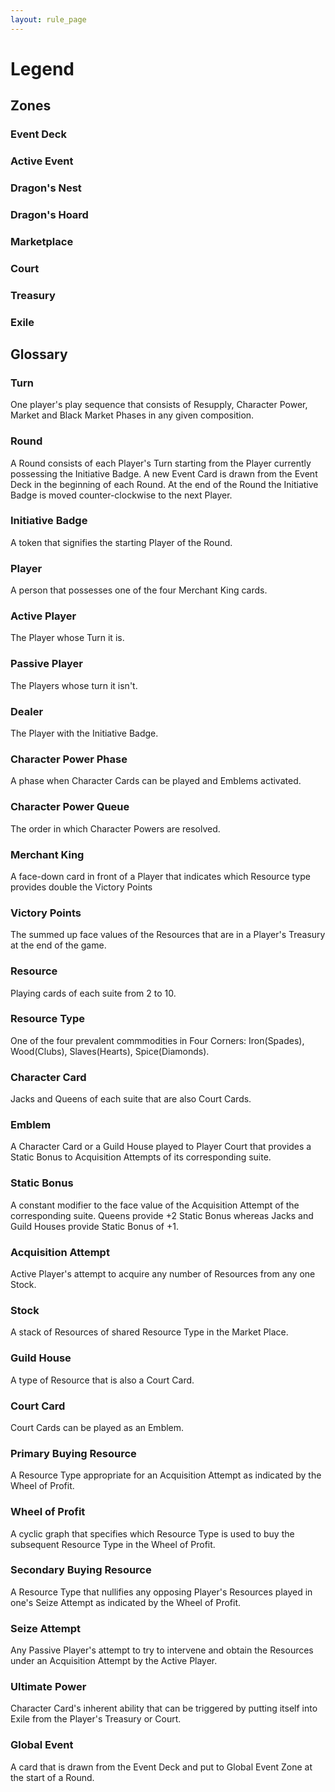```yaml
---
layout: rule_page
---
```


# Legend

## Zones

### Event Deck

### Active Event

### Dragon's Nest

### Dragon's Hoard

### Marketplace

### Court

### Treasury

### Exile

## Glossary

### Turn

One player's play sequence that consists of Resupply, Character Power, Market and Black Market Phases in any given composition.

### Round

A Round consists of each Player's Turn starting from the Player currently possessing the Initiative Badge. A new Event Card is drawn from the Event Deck in the beginning of each Round. At the end of the Round the Initiative Badge is moved counter-clockwise to the next Player.

### Initiative Badge

A token that signifies the starting Player of the Round.

### Player

A person that possesses one of the four Merchant King cards.

### Active Player

The Player whose Turn it is.

### Passive Player

The Players whose turn it isn't.

### Dealer

The Player with the Initiative Badge.

### Character Power Phase

A phase when Character Cards can be played and Emblems activated.

### Character Power Queue

The order in which Character Powers are resolved.

### Merchant King

A face-down card in front of a Player that indicates which Resource type provides double the Victory Points

### Victory Points

The summed up face values of the Resources that are in a Player's Treasury at the end of the game.

### Resource

Playing cards of each suite from 2 to 10.

### Resource Type

One of the four prevalent commmodities in Four Corners: Iron(Spades), Wood(Clubs), Slaves(Hearts), Spice(Diamonds).

### Character Card

Jacks and Queens of each suite that are also Court Cards.

### Emblem

A Character Card or a Guild House played to Player Court that provides a Static Bonus to Acquisition Attempts of its corresponding suite.

### Static Bonus

A constant modifier to the face value of the Acquisition Attempt of the corresponding suite. Queens provide +2 Static Bonus whereas Jacks and Guild Houses provide Static Bonus of +1.

### Acquisition Attempt

Active Player's attempt to acquire any number of Resources from any one Stock.

### Stock

A stack of Resources of shared Resource Type in the Market Place.

### Guild House

A type of Resource that is also a Court Card.

### Court Card

Court Cards can be played as an Emblem.

### Primary Buying Resource

A Resource Type appropriate for an Acquisition Attempt as indicated by the Wheel of Profit.

### Wheel of Profit

A cyclic graph that specifies which Resource Type is used to buy the subsequent Resource Type in the Wheel of Profit.

### Secondary Buying Resource

A Resource Type that nullifies any opposing Player's Resources played in one's Seize Attempt as indicated by the Wheel of Profit.

### Seize Attempt

Any Passive Player's attempt to try to intervene and obtain the Resources under an Acquisition Attempt by the Active Player.

### Ultimate Power

Character Card's inherent ability that can be triggered by putting itself into Exile from the Player's Treasury or Court.

### Global Event

A card that is drawn from the Event Deck and put to Global Event Zone at the start of a Round.
